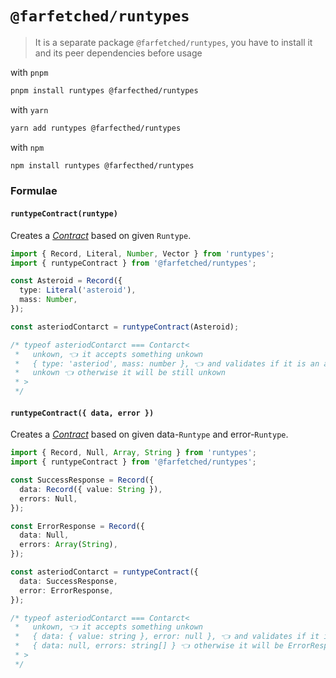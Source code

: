 # `@farfetched/runtypes`

> It is a separate package `@farfetched/runtypes`, you have to install it and its peer dependencies before usage

with `pnpm`

```sh
pnpm install runtypes @farfecthed/runtypes
```

with `yarn`

```sh
yarn add runtypes @farfecthed/runtypes
```

with `npm`

```sh
npm install runtypes @farfecthed/runtypes
```

### Formulae

#### `runtypeContract(runtype)`

Creates a [_Contract_](./core/primitives/contract.md) based on given `Runtype`.

```ts
import { Record, Literal, Number, Vector } from 'runtypes';
import { runtypeContract } from '@farfetched/runtypes';

const Asteroid = Record({
  type: Literal('asteroid'),
  mass: Number,
});

const asteriodContarct = runtypeContract(Asteroid);

/* typeof asteriodContarct === Contarct<
 *   unkown, 👈 it accepts something unkown
 *   { type: 'asteriod', mass: number }, 👈 and validates if it is an asteroid
 *   unkown 👈 otherwise it will be still unkown
 * >
 */
```

#### `runtypeContract({ data, error })`

Creates a [_Contract_](./core/primitives/contract.md) based on given data-`Runtype` and error-`Runtype`.

```ts
import { Record, Null, Array, String } from 'runtypes';
import { runtypeContract } from '@farfetched/runtypes';

const SuccessResponse = Record({
  data: Record({ value: String }),
  errors: Null,
});

const ErrorResponse = Record({
  data: Null,
  errors: Array(String),
});

const asteriodContarct = runtypeContract({
  data: SuccessResponse,
  error: ErrorResponse,
});

/* typeof asteriodContarct === Contarct<
 *   unkown, 👈 it accepts something unkown
 *   { data: { value: string }, error: null }, 👈 and validates if it is an SuccessResponse
 *   { data: null, errors: string[] } 👈 otherwise it will be ErrorResponse
 * >
 */
```

